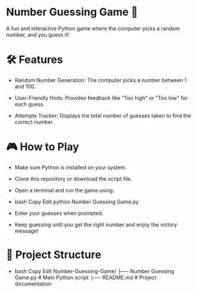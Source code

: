 # Number Guessing Game 🎲
A fun and interactive Python game where the computer picks a random number, and you guess it!
# 🛠️ Features
* Random Number Generation: The computer picks a number between 1 and 100.

* User-Friendly Hints: Provides feedback like "Too high" or "Too low" for each guess.

* Attempts Tracker: Displays the total number of guesses taken to find the correct number.
# 🎮 How to Play
* Make sure Python is installed on your system.

* Clone this repository or download the script file.

* Open a terminal and run the game using:

* bash Copy Edit
python Number Guessing Game.py
* Enter your guesses when prompted.

* Keep guessing until you get the right number and enjoy the victory message!

# 📂 Project Structure
* bash
Copy
Edit
Number-Guessing-Game/
├── Number Guessing Game.py   # Main Python script
├── README.md                 # Project documentation
